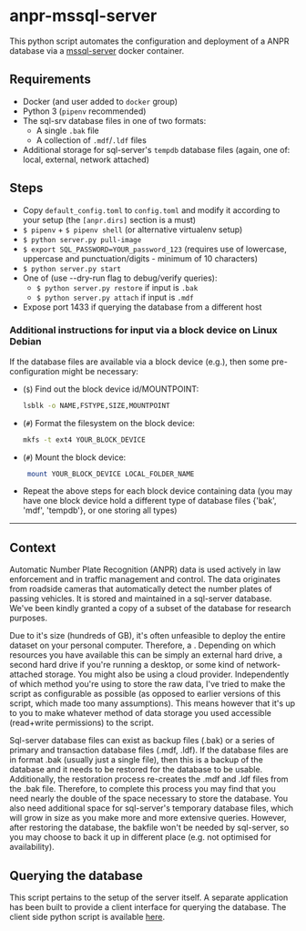 # anpr-mssql-server

This python script automates the configuration and deployment of a ANPR database via a [mssql-server](https://hub.docker.com/_/microsoft-mssql-server) docker container.

## Requirements

- Docker (and user added to `docker` group)
- Python 3 (`pipenv` recommended)
- The sql-srv database files in one of two formats:
  - A single `.bak` file
  - A collection of `.mdf`/`.ldf` files
- Additional storage for sql-server's `tempdb` database files (again, one of: local, external, network attached)

## Steps

- Copy `default_config.toml` to `config.toml` and modify it according to your setup (the `[anpr.dirs]` section is a must)
- `$ pipenv` + `$ pipenv shell` (or alternative virtualenv setup)
- ```$ python server.py pull-image```
- `$ export SQL_PASSWORD=YOUR_password_123` (requires use of lowercase, uppercase and punctuation/digits - minimum of 10 characters)
- `$ python server.py start`
- One of (use --dry-run flag to debug/verify queries):
  - `$ python server.py restore` if input is `.bak`
  - `$ python server.py attach` if input is `.mdf`  
- Expose port 1433 if querying the database from a different host

### Additional instructions for input via a block device on Linux Debian

If the database files are available via a block device (e.g.), then some pre-configuration might be necessary:

- (`$`) Find out the block device id/MOUNTPOINT:

  ```bash
  lsblk -o NAME,FSTYPE,SIZE,MOUNTPOINT
  ```

- (`#`) Format the filesystem on the block device:

  ```bash
  mkfs -t ext4 YOUR_BLOCK_DEVICE
  ```

- (`#`) Mount the block device:

  ```bash
   mount YOUR_BLOCK_DEVICE LOCAL_FOLDER_NAME
   ```

- Repeat the above steps for each block device containing data (you may have one block device hold a different type of database files {'bak', 'mdf', 'tempdb'}, or one storing all types)

---

## Context
Automatic Number Plate Recognition (ANPR) data is used actively in law enforcement and in traffic management and control. The data originates from roadside cameras that automatically detect the number plates of passing vehicles. It is stored and maintained in a sql-server database. We've been kindly granted a copy of a subset of the database for research purposes.

Due to it's size (hundreds of GB), it's often unfeasible to deploy the entire dataset on your personal computer. Therefore, a . Depending on which resources you have available this can be simply an external hard drive, a second hard drive if you're running a desktop, or some kind of network-attached storage. You might also be using a cloud provider. Independently of which method you're using to store the raw data, I've tried to make the script as configurable as possible (as opposed to earlier versions of this script, which made too many assumptions). This means however that it's up to you to make whatever method of data storage you used accessible (read+write permissions) to the script.

Sql-server database files can exist as backup files (.bak) or a series of primary and transaction database files (.mdf, .ldf). If the database files are in format .bak (usually just a single file), then this is a backup of the database and it needs to be restored for the database to be usable. Additionally, the restoration process re-creates the .mdf and .ldf files from the .bak file. Therefore, to complete this process you may find that you need nearly the double of the space necessary to store the database. You also need additional space for sql-server's temporary database files, which will grow in size as you make more and more extensive queries. However, after restoring the database, the bakfile won't be needed by sql-server, so you may choose to back it up in different place (e.g. not optimised for availability).

## Querying the database

This script pertains to the setup of the server itself. A separate application has been built to provide a client interface for querying the database. The client side python script is available [here](https://github.com/ppintosilva/anpr-mssql-client).
